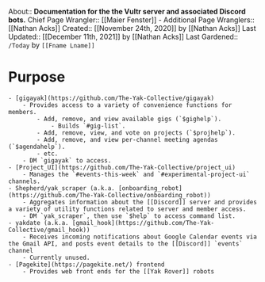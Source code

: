 About:: __Documentation for the the Vultr server and associated Discord bots.__
Chief Page Wrangler:: [[Maier Fenster]]
    - Additional Page Wranglers:: [[Nathan Acks]]
Created:: [[November 24th, 2020]] by [[Nathan Acks]]
Last Updated:: [[December 11th, 2021]] by [[Nathan Acks]]
Last Gardened:: `/Today` by `[[Fname Lname]]`
# Purpose
    - [gigayak](https://github.com/The-Yak-Collective/gigayak)
        - Provides access to a variety of convenience functions for members.
            - Add, remove, and view available gigs (`$gighelp`).
                - Builds `#gig-list`.
            - Add, remove, view, and vote on projects (`$projhelp`).
            - Add, remove, and view per-channel meeting agendas (`$agendahelp`).
            - etc.
        - DM `gigayak` to access.
    - [Project_UI](https://github.com/The-Yak-Collective/project_ui)
        - Manages the `#events-this-week` and `#experimental-project-ui` channels.
    - Shepherd/yak_scraper (a.k.a. [onboarding_robot](https://github.com/The-Yak-Collective/onboarding_robot))
        - Aggregates information about the [[Discord]] server and provides a variety of utility functions related to server and member access.
        - DM `yak_scraper`, then use `$help` to access command list.
    - yakdate (a.k.a. [gmail_hook](https://github.com/The-Yak-Collective/gmail_hook))
        - Receives incoming notifications about Google Calendar events via the Gmail API, and posts event details to the [[Discord]] `events` channel
        - Currently unused.
    - [Pagekite](https://pagekite.net/) frontend
        - Provides web front ends for the [[Yak Rover]] robots
